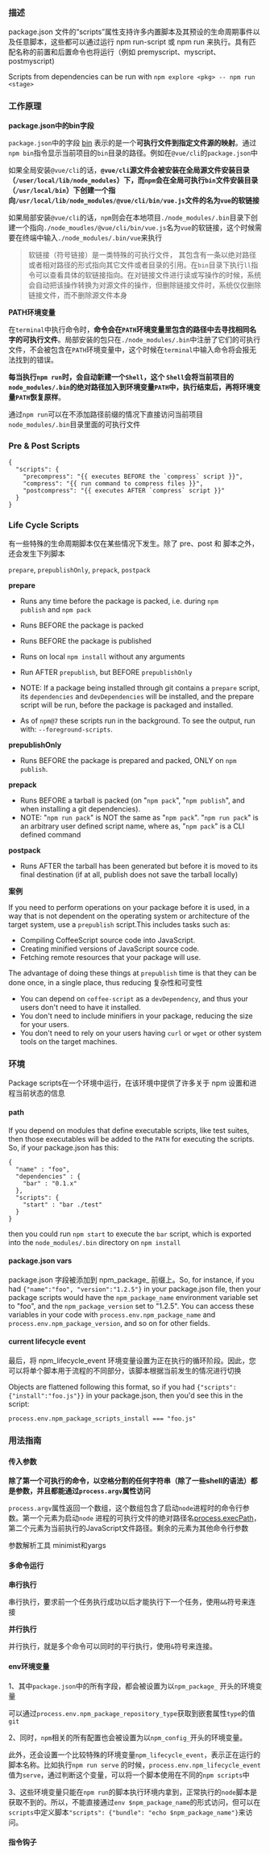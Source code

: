 ### 描述

package.json 文件的“scripts”属性支持许多内置脚本及其预设的生命周期事件以及任意脚本，这些都可以通过运行 npm run-script <stage> 或 npm run <stage> 来执行。具有匹配名称的前置和后置命令也将运行（例如 premyscript、myscript、postmyscript)

Scripts from dependencies can be run with `npm explore <pkg> -- npm run <stage>`

### 工作原理

**package.json中的bin字段**

`package.json`中的字段 [bin](https://link.juejin.cn/?target=https%3A%2F%2Fdocs.npmjs.com%2Ffiles%2Fpackage.json.html%23bin "https://docs.npmjs.com/files/package.json.html#bin") 表示的是一个**可执行文件到指定文件源的映射**。通过`npm bin`指令显示当前项目的`bin`目录的路径。例如在`@vue/cli`的`package.json`中

如果全局安装`@vue/cli`的话，**`@vue/cli`源文件会被安装在全局源文件安装目录（`/user/local/lib/node_modules`）下，而`npm`会在全局可执行`bin`文件安装目录（`/usr/local/bin`）下创建一个指向`/usr/local/lib/node_modules/@vue/cli/bin/vue.js`文件的名为`vue`的软链接**

如果局部安装`@vue/cli`的话，`npm`则会在本地项目`./node_modules/.bin`目录下创建一个指向`./node_moudles/@vue/cli/bin/vue.js`名为`vue`的软链接，这个时候需要在终端中输入`./node_modules/.bin/vue`来执行

> 软链接（符号链接）是一类特殊的可执行文件， 其包含有一条以绝对路径或者相对路径的形式指向其它文件或者目录的引用。在`bin`目录下执行`ll`指令可以查看具体的软链接指向。在对链接文件进行读或写操作的时候，系统会自动把该操作转换为对源文件的操作，但删除链接文件时，系统仅仅删除链接文件，而不删除源文件本身

**PATH环境变量**

在`terminal`中执行命令时，**命令会在`PATH`环境变量里包含的路径中去寻找相同名字的可执行文件**。局部安装的包只在`./node_modules/.bin`中注册了它们的可执行文件，不会被包含在`PATH`环境变量中，这个时候在`terminal`中输入命令将会报无法找到的错误。

**每当执行`npm run`时，会自动新建一个`Shell`，这个 `Shell`会将当前项目的`node_modules/.bin`的绝对路径加入到环境变量`PATH`中，执行结束后，再将环境变量`PATH`恢复原样**。

通过`npm run`可以在不添加路径前缀的情况下直接访问当前项目`node_modules/.bin`目录里面的可执行文件    

### Pre & Post Scripts

```
{
  "scripts": {
    "precompress": "{{ executes BEFORE the `compress` script }}",
    "compress": "{{ run command to compress files }}",
    "postcompress": "{{ executes AFTER `compress` script }}"
  }
}
```

### Life Cycle Scripts

有一些特殊的生命周期脚本仅在某些情况下发生。除了 pre<event>、post<event> 和 <event> 脚本之外，还会发生下列脚本 

`prepare`, `prepublishOnly`, `prepack`, `postpack`

**prepare**

- Runs any time before the package is packed, i.e. during `npm publish` and `npm pack`

- Runs BEFORE the package is packed

- Runs BEFORE the package is published

- Runs on local `npm install` without any arguments

- Run AFTER `prepublish`, but BEFORE `prepublishOnly`

- NOTE: If a package being installed through git contains a `prepare` script, its `dependencies` and `devDependencies` will be installed, and the prepare script will be run, before the package is packaged and installed.

- As of `npm@7` these scripts run in the background. To see the output, run with: `--foreground-scripts`.

**prepublishOnly**

- Runs BEFORE the package is prepared and packed, ONLY on `npm publish`.

**prepack**

- Runs BEFORE a tarball is packed (on "`npm pack`", "`npm publish`", and when installing a git dependencies).
- NOTE: "`npm run pack`" is NOT the same as "`npm pack`". "`npm run pack`" is an arbitrary user defined script name, where as, "`npm pack`" is a CLI defined command

**postpack**

- Runs AFTER the tarball has been generated but before it is moved to its final destination (if at all, publish does not save the tarball locally)

**案例**

If you need to perform operations on your package before it is used, in a way that is not dependent on the operating system or architecture of the target system, use a `prepublish` script.This includes tasks such as:

- Compiling CoffeeScript source code into JavaScript.
- Creating minified versions of JavaScript source code.
- Fetching remote resources that your package will use.

The advantage of doing these things at `prepublish` time is that they can be done once, in a single place, thus reducing 复杂性和可变性

- You can depend on `coffee-script` as a `devDependency`, and thus your users don't need to have it installed.
- You don't need to include minifiers in your package, reducing the size for your users.
- You don't need to rely on your users having `curl` or `wget` or other system tools on the target machines.

### 环境

Package scripts在一个环境中运行，在该环境中提供了许多关于 npm 设置和进程当前状态的信息

#### path

If you depend on modules that define executable scripts, like test suites, then those executables will be added to the `PATH` for executing the scripts. So, if your package.json has this:

```
{
  "name" : "foo",
  "dependencies" : {
    "bar" : "0.1.x"
  },
  "scripts": {
    "start" : "bar ./test"
  }
}
```

then you could run `npm start` to execute the `bar` script, which is exported into the `node_modules/.bin` directory on `npm install`

#### package.json vars

package.json 字段被添加到 npm_package_ 前缀上。So, for instance, if you had `{"name":"foo", "version":"1.2.5"}` in your package.json file, then your package scripts would have the `npm_package_name` environment variable set to "foo", and the `npm_package_version` set to "1.2.5". You can access these variables in your code with `process.env.npm_package_name` and `process.env.npm_package_version`, and so on for other fields.

#### current lifecycle event

最后，将 npm_lifecycle_event 环境变量设置为正在执行的循环阶段。因此，您可以将单个脚本用于流程的不同部分，该脚本根据当前发生的情况进行切换

Objects are flattened following this format, so if you had `{"scripts":{"install":"foo.js"}}` in your package.json, then you'd see this in the script:

```
process.env.npm_package_scripts_install === "foo.js"
```

### 用法指南

#### 传入参数

**除了第一个可执行的命令，以空格分割的任何字符串（除了一些shell的语法）都是参数，并且都能通过`process.argv`属性访问**

`process.argv`属性返回一个数组，这个数组包含了启动`node`进程时的命令行参数。第一个元素为启动`node` 进程的可执行文件的绝对路径名[process.execPath](https://link.juejin.cn/?target=http%3A%2F%2Fnodejs.cn%2Fapi%2Fprocess.html%23process_process_execpath "http://nodejs.cn/api/process.html#process_process_execpath")，第二个元素为当前执行的JavaScript文件路径。剩余的元素为其他命令行参数

参数解析工具 minimist和yargs

#### 多命令运行

**串行执行**

串行执行，要求前一个任务执行成功以后才能执行下一个任务，使用`&&`符号来连接

**并行执行**

并行执行，就是多个命令可以同时的平行执行，使用`&`符号来连接。

#### env环境变量

1、其中`package.json`中的所有字段，都会被设置为以`npm_package_` 开头的环境变量

可以通过`process.env.npm_package_repository_type`获取到嵌套属性`type`的值`git`

2、同时，`npm`相关的所有配置也会被设置为以`npm_config_`开头的环境变量。

此外，还会设置一个比较特殊的环境变量`npm_lifecycle_event`，表示正在运行的脚本名称。比如执行`npm run serve` 的时候，`process.env.npm_lifecycle_event`值为`serve`，通过判断这个变量，可以将一个脚本使用在不同的`npm scripts`中

3、这些环境变量只能在`npm run`的脚本执行环境内拿到，正常执行的`node`脚本是获取不到的。所以，不能直接通过`env $npm_package_name`的形式访问，但可以在`scripts`中定义脚本`"scripts": {"bundle": "echo $npm_package_name"}`来访问。

#### 指令钩子
